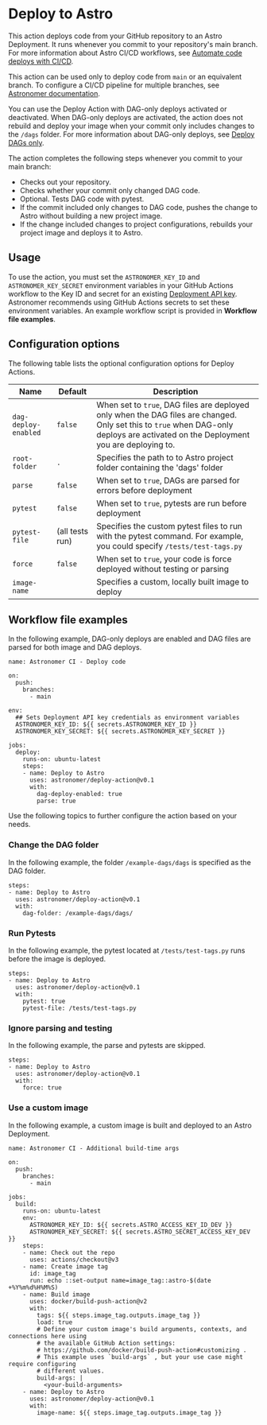 # Deploy to Astro
This action deploys code from your GitHub repository to an Astro Deployment. It runs whenever you commit to your repository's main branch. For more information about Astro CI/CD workflows, see [Automate code deploys with CI/CD](https://docs.astronomer.io/astro/ci-cd).

This action can be used only to deploy code from `main` or an equivalent branch. To configure a CI/CD pipeline for multiple branches, see [Astronomer documentation](https://docs.astronomer.io/astro/ci-cd?tab=multiple%20branch#github-actions-dag-based-deploy). 

You can use the Deploy Action with DAG-only deploys activated or deactivated. When DAG-only deploys are activated, the action does not rebuild and deploy your image when your commit only includes changes to the `/dags` folder. For more information about DAG-only deploys, see [Deploy DAGs only](https://docs.astronomer.io/astro/deploy-code#deploy-dags-only).

The action completes the following steps whenever you commit to your main branch:

- Checks out your repository.
- Checks whether your commit only changed DAG code.
- Optional. Tests DAG code with pytest.
- If the commit included only changes to DAG code, pushes the change to Astro without building a new project image.
- If the change included changes to project configurations, rebuilds your project image and deploys it to Astro.

## Usage

To use the action, you must set the `ASTRONOMER_KEY_ID` and `ASTRONOMER_KEY_SECRET` environment variables in your GitHub Actions workflow to the Key ID and secret for an existing [Deployment API key](https://docs.astronomer.io/astro/api-keys). Astronomer recommends using GitHub Actions secrets to set these environment variables. An example workflow script is provided in **Workflow file examples**. 

## Configuration options

The following table lists the optional configuration options for Deploy Actions.

| Name | Default | Description |
| ---|---|--- |
| `dag-deploy-enabled` | `false` | When set to `true`, DAG files are deployed only when the DAG files are changed. Only set this to `true` when DAG-only deploys are activated on the Deployment you are deploying to. |
| `root-folder` | `.` | Specifies the path to to Astro project folder containing the 'dags' folder | 
| `parse` | `false` | When set to `true`, DAGs are parsed for errors before deployment |
| `pytest` | `false` | When set to `true`, pytests are run before deployment |
| `pytest-file` | (all tests run) | Specifies the custom pytest files to run with the pytest command. For example, you could specify `/tests/test-tags.py`|
| `force` | `false` | When set to `true`, your code is force deployed without testing or parsing |
| `image-name` |  | Specifies a custom, locally built image to deploy |


## Workflow file examples


In the following example, DAG-only deploys are enabled and DAG files are parsed for both image and DAG deploys.

```
name: Astronomer CI - Deploy code

on:
  push:
    branches:
      - main

env:
  ## Sets Deployment API key credentials as environment variables
  ASTRONOMER_KEY_ID: ${{ secrets.ASTRONOMER_KEY_ID }}
  ASTRONOMER_KEY_SECRET: ${{ secrets.ASTRONOMER_KEY_SECRET }}

jobs:
  deploy:
    runs-on: ubuntu-latest
    steps:
    - name: Deploy to Astro
      uses: astronomer/deploy-action@v0.1
      with:
        dag-deploy-enabled: true
        parse: true
```

Use the following topics to further configure the action based on your needs.

### Change the DAG folder

In the following example, the folder `/example-dags/dags` is specified as the DAG folder.

```
steps:
- name: Deploy to Astro
  uses: astronomer/deploy-action@v0.1
  with:
    dag-folder: /example-dags/dags/
```

### Run Pytests

In the following example, the pytest located at `/tests/test-tags.py` runs before the image is deployed. 

```
steps:
- name: Deploy to Astro
  uses: astronomer/deploy-action@v0.1
  with:
    pytest: true
    pytest-file: /tests/test-tags.py
```

### Ignore parsing and testing

In the following example, the parse and pytests are skipped.

```
steps:
- name: Deploy to Astro
  uses: astronomer/deploy-action@v0.1
  with:
    force: true
```

### Use a custom image

In the following example, a custom image is built and deployed to an Astro Deployment.

```
name: Astronomer CI - Additional build-time args

on:
  push:
    branches:
      - main

jobs:
  build:
    runs-on: ubuntu-latest
    env:
      ASTRONOMER_KEY_ID: ${{ secrets.ASTRO_ACCESS_KEY_ID_DEV }}
      ASTRONOMER_KEY_SECRET: ${{ secrets.ASTRO_SECRET_ACCESS_KEY_DEV }}
    steps:
    - name: Check out the repo
      uses: actions/checkout@v3
    - name: Create image tag
      id: image_tag
      run: echo ::set-output name=image_tag::astro-$(date +%Y%m%d%H%M%S)
    - name: Build image
      uses: docker/build-push-action@v2
      with:
        tags: ${{ steps.image_tag.outputs.image_tag }}
        load: true
        # Define your custom image's build arguments, contexts, and connections here using
        # the available GitHub Action settings:
        # https://github.com/docker/build-push-action#customizing .
        # This example uses `build-args` , but your use case might require configuring
        # different values.
        build-args: |
          <your-build-arguments>
    - name: Deploy to Astro
      uses: astronomer/deploy-action@v0.1
      with:
        image-name: ${{ steps.image_tag.outputs.image_tag }}
      
```
